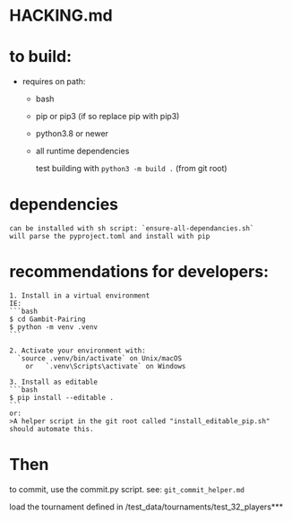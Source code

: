 # HACKING.md

# to build:

- requires on path:

  - bash
  - pip or pip3 (if so replace pip with pip3)
  - python3.8 or newer
  - all runtime dependencies

    test building with `python3 -m build .` (from git root)
# dependencies
    can be installed with sh script: `ensure-all-dependancies.sh`
    will parse the pyproject.toml and install with pip

# recommendations for developers:

    1. Install in a virtual environment
    IE:
    ```bash
    $ cd Gambit-Pairing
    $ python -m venv .venv
    ```

    2. Activate your environment with:
      `source .venv/bin/activate` on Unix/macOS
        or   `.venv\Scripts\activate` on Windows

    3. Install as editable
    ```bash
    $ pip install --editable .
    ```
    or:
    >A helper script in the git root called "install_editable_pip.sh" should automate this.

# Then

to commit, use the commit.py script. see:
    `git_commit_helper.md`

load the tournament defined in /test_data/tournaments/test_32_players***
